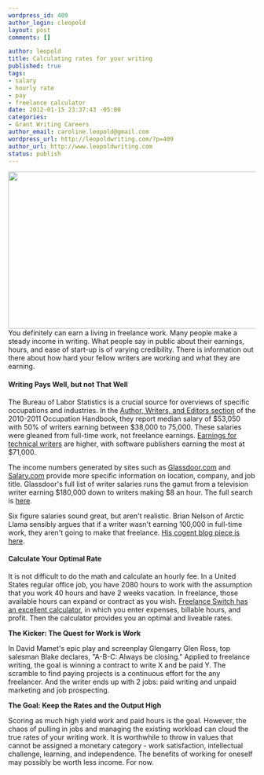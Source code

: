 ```yaml
--- 
wordpress_id: 409
author_login: cleopold
layout: post
comments: []

author: leopold
title: Calculating rates for your writing
published: true
tags: 
- salary
- hourly rate
- pay
- freelance calculator
date: 2012-01-15 23:37:43 -05:00
categories: 
- Grant Writing Careers
author_email: caroline.leopold@gmail.com
wordpress_url: http://leopoldwriting.com/?p=409
author_url: http://www.leopoldwriting.com
status: publish
---
```

<a href="http://leopoldwriting.com/wp-content/uploads/2012/01/man-in-street2.jpeg"><img class="aligncenter size-full wp-image-412" title="man in street" src="http://leopoldwriting.com/wp-content/uploads/2012/01/man-in-street2.jpeg" alt="" width="528" height="320" /></a>You definitely can earn a living in freelance work. Many people make a steady income in writing. What people say in public about their earnings, hours, and ease of start-up is of varying credibility. There is information out there about how hard your fellow writers are working and what they are earning.
<h4>Writing Pays Well, but not <strong>That</strong> Well</h4>
The Bureau of Labor Statistics is a crucial source for overviews of specific occupations and industries. In the <a title="BLS writer" href="http://www.bls.gov/oco/ocos320.htm">Author, Writers, and Editors section</a> of the 2010-2011 Occupation Handbook, they report median salary of $53,050 with 50% of writers earning between $38,000 to 75,000. These salaries were gleaned from full-time work, not freelance earnings. <a title="Occ Hand Tech Writers" href="http://www.bls.gov/oco/ocos319.htm">Earnings for technical writers</a> are higher, with software publishers earning the most at $71,000.

The income numbers generated by sites such as <a title="Glassdoor" href="http://www.glassdoor.com/index.htm">Glassdoor.com</a> and <a title="salary.com" href="http://salary.com/mysalary.asp">Salary.com</a> provide more specific information on location, company, and job title. Glassdoor's full list of writer salaries runs the gamut from a television writer earning $180,000 down to writers making $8 an hour. The full search is <a href="http://www.glassdoor.com/Salaries/writer-salary-SRCH_KO0,6_SDAS.htm">here</a>.

Six figure salaries sound great, but aren't realistic. Brian Nelson of Arctic Llama sensibly argues that if a writer wasn't earning 100,000 in full-time work, they aren't going to make that freelance. <a href="http://www.arcticllama.com/blog/beingafreelancer/how-much-does-a-freelance-writer-get-paid/">His cogent blog piece is here</a>.
<h4>Calculate Your Optimal Rate</h4>
It is not difficult to do the math and calculate an hourly fee. In a United States regular office job, you have 2080 hours to work with the assumption that you work 40 hours and have 2 weeks vacation. In freelance, those available hours can expand or contract as you wish. <a title="Freelance switch calculator" href="http://freelanceswitch.com/rates/">Freelance Switch has an excellent calculator</a>, in which you enter expenses, billable hours, and profit. Then the calculator provides you an optimal and liveable rates.

<strong>The Kicker: The Quest for Work is Work</strong>

In David Mamet's epic play and screenplay Glengarry Glen Ross, top salesman Blake declares, "A-B-C: Always be closing." Applied to freelance writing, the goal is winning a contract to write X and be paid Y. The scramble to find paying projects is a continuous effort for the any freelancer. And the writer ends up with 2 jobs: paid writing and unpaid marketing and job prospecting.

<strong>The Goal: Keep the Rates and the Output High</strong>

Scoring as much high yield work and paid hours is the goal. However, the chaos of pulling in jobs and managing the existing workload can cloud the true rates of your writing work. It is worthwhile to throw in values that cannot be assigned a monetary category - work satisfaction, intellectual challenge, learning, and independence. The benefits of working for oneself may possibly be worth less income. For now.

&nbsp;

&nbsp;

&nbsp;
